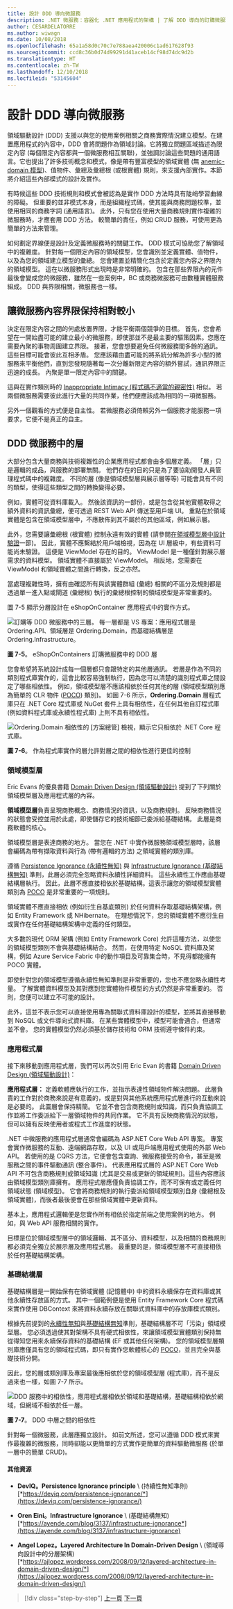 ```yaml
---
title: 設計 DDD 導向微服務
description: .NET 微服務：容器化 .NET 應用程式的架構 | 了解 DDD 導向的訂購微服務及其應用程式層的設計。
author: CESARDELATORRE
ms.author: wiwagn
ms.date: 10/08/2018
ms.openlocfilehash: 65a1a58d0c70c7e788aea420006c1ad617628f93
ms.sourcegitcommit: ccd8c36b0d74d99291d41aceb14cf98d74dc9d2b
ms.translationtype: HT
ms.contentlocale: zh-TW
ms.lasthandoff: 12/10/2018
ms.locfileid: "53145604"
---
```

# <a name="design-a-ddd-oriented-microservice"></a>設計 DDD 導向微服務

領域驅動設計 (DDD) 支援以與您的使用案例相關之商務實際情況建立模型。在建置應用程式的內容中，DDD 會將問題作為領域討論。它將獨立問題區域描述為限定內容 (每個限定內容都與一個微服務相互關聯)，並強調討論這些問題的通用語言。它也提出了許多技術概念和模式，像是帶有豐富模型的領域實體 (無 [anemic-domain 模型](https://martinfowler.com/bliki/AnemicDomainModel.html))、值物件、彙總及彙總根 (或根實體) 規則，來支援內部實作。本節將介紹這些內部模式的設計及實作。

有時候這些 DDD 技術規則和模式會被認為是實作 DDD 方法時具有陡峭學習曲線的障礙。 但重要的並非模式本身，而是組織程式碼，使其能與商務問題校準，並使用相同的商務字詞 (通用語言)。 此外，只有您在使用大量商務規則實作複雜的微服務時，才應套用 DDD 方法。 較簡單的責任，例如 CRUD 服務，可使用更為簡單的方法來管理。

如何劃定界線便是設計及定義微服務時的關鍵工作。 DDD 模式可協助您了解領域中的複雜度。 針對每一個限定內容的領域模型，您會識別並定義實體、值物件，以及為您的領域建立模型的彙總。 您會建置並精簡化包含於定義您內容之界限內的領域模型。 這在以微服務形式出現時是非常明確的。 包含在那些界限內的元件最後會變成您的微服務，雖然在一些案例中，BC 或商務微服務可由數種實體服務組成。 DDD 與界限相關，微服務也一樣。

## <a name="keep-the-microservice-context-boundaries-relatively-small"></a>讓微服務內容界限保持相對較小

決定在限定內容之間的何處放置界限，才能平衡兩個競爭的目標。 首先，您會希望在一開始盡可能的建立最小的微服務，即使那並不是最主要的驅策因素。您應在需要內聚的事物周圍建立界限。 接著，您會想要避免任何微服務間多餘的通訊。 這些目標可能會彼此互相矛盾。 您應該藉由盡可能的將系統分解為許多小型的微服務來平衡他們，直到您發現隨著每一次分離新限定內容的額外嘗試，通訊界限正迅速的成長。 內聚是單一限定內容中的關鍵。

這與在實作類別時的 [Inappropriate Intimacy (程式碼不適當的親密性)](https://sourcemaking.com/refactoring/smells/inappropriate-intimacy) 相似。 若兩個微服務需要彼此進行大量的共同作業，他們便應該成為相同的一項微服務。

另外一個觀看的方式便是自主性。 若微服務必須倚賴另外一個服務才能服務一項要求，它便不是真正的自主。

## <a name="layers-in-ddd-microservices"></a>DDD 微服務中的層

大部分包含大量商務與技術複雜性的企業應用程式都會由多個層定義。 「層」只是邏輯的成品，與服務的部署無關。 他們存在的目的只是為了要協助開發人員管理程式碼中的複雜度。 不同的層 (像是領域模型層與展示層等等) 可能會具有不同的類型，使得這些類型之間的轉換變得必要。

例如，實體可從資料庫載入。 然後該資訊的一部份，或是包含從其他實體取得之額外資料的資訊彙總，便可透過 REST Web API 傳送至用戶端 UI。 重點在於領域實體是包含在領域模型層中，不應散佈到其不屬於的其他區域，例如展示層。

此外，您需要讓彙總根 (根實體) 控制永遠有效的實體 (請參閱[在領域模型層中設計驗證](domain-model-layer-validations.md)一節)。 因此，實體不應繫結於用戶端檢視，因為在 UI 層級中，有些資料可能尚未驗證。 這便是 ViewModel 存在的目的。 ViewModel 是一種僅針對展示層需求的資料模型。 領域實體不直接屬於 ViewModel。 相反地，您需要在 ViewModel 和領域實體之間進行轉換，反之亦然。

當處理複雜性時，擁有由確認所有與該實體群組 (彙總) 相關的不區分及規則都是透過單一進入點或閘道 (彙總根) 執行的彙總根控制的領域模型是非常重要的。

圖 7-5 顯示分層設計在 eShopOnContainer 應用程式中的實作方式。

![訂購等 DDD 微服務中的三層。 每一層都是 VS 專案：應用程式層是 Ordering.API、領域層是 Ordering.Domain，而基礎結構層是 Ordering.Infrastructure。](./media/image6.png)

**圖 7-5**。 eShopOnContainers 訂購微服務中的 DDD 層

您會希望將系統設計成每一個層都只會跟特定的其他層通訊。 若層是作為不同的類別程式庫實作的，這會比較容易強制執行，因為您可以清楚的識別程式庫之間設定了哪些相依性。 例如，領域模型層不應該相依於任何其他的層 (領域模型類別應為簡單的 CLR 物件 ([POCO](https://en.wikipedia.org/wiki/Plain_Old_CLR_Object)) 類別)。 如圖 7-6 所示，**Ordering.Domain** 層程式庫只在 .NET Core 程式庫或 NuGet 套件上具有相依性，在任何其他自訂程式庫 (例如資料程式庫或永續性程式庫) 上則不具有相依性。

![Ordering.Domain 相依性的 [方案總管] 檢視，顯示它只相依於 .NET Core 程式庫。](./media/image7.png)

**圖 7-6**。 作為程式庫實作的層允許對層之間的相依性進行更佳的控制

### <a name="the-domain-model-layer"></a>領域模型層

Eric Evans 的優良書籍 [Domain Driven Design (領域驅動設計)](https://domainlanguage.com/ddd/) 提到了下列關於領域模型層及應用程式層的內容。

**領域模型層**負責呈現商務概念、商務情況的資訊，以及商務規則。 反映商務情況的狀態會受控並用於此處，即使儲存它的技術細節已委派給基礎結構。 此層是商務軟體的核心。

領域模型層是表達商務的地方。 當您在 .NET 中實作微服務領域模型層時，該層會編碼為帶有擷取資料與行為 (帶有邏輯的方法) 之領域實體的類別庫。

遵循 [Persistence Ignorance (永續性無知)](https://deviq.com/persistence-ignorance/) 與 [Infrastructure Ignorance (基礎結構無知)](https://ayende.com/blog/3137/infrastructure-ignorance) 準則，此層必須完全忽略資料永續性詳細資料。 這些永續性工作應由基礎結構層執行。 因此，此層不應直接相依於基礎結構。這表示讓您的領域模型實體類別為 [POCO](https://en.wikipedia.org/wiki/Plain_Old_CLR_Object) 是非常重要的一項規則。

領域實體不應直接相依 (例如衍生自基底類別) 於任何資料存取基礎結構架構，例如 Entity Framework 或 NHibernate。 在理想情況下，您的領域實體不應衍生自或實作在任何基礎結構架構中定義的任何類型。

大多數的現代 ORM 架構 (例如 Entity Framework Core) 允許這種方法，以使您的領域模型類別不會與基礎結構結合。 然而，在使用特定 NoSQL 資料庫及架構，例如 Azure Service Fabric 中的動作項目及可靠集合時，不見得都能擁有 POCO 實體。

即使針對您的領域模型遵循永續性無知準則是非常重要的，您也不應忽略永續性考量。 了解實體資料模型及其對應到您實體物件模型的方式仍然是非常重要的。 否則，您便可以建立不可能的設計。

此外，這並不表示您可以直接使用專為關聯式資料庫設計的模型，並將其直接移動到 NoSQL 或文件導向式資料庫。 在某些實體模型中，模型可能會適合，但通常並不會。 您的實體模型仍然必須基於儲存技術和 ORM 技術遵守條件約束。

### <a name="the-application-layer"></a>應用程式層

接下來移動到應用程式層，我們可以再次引用 Eric Evan 的書籍 [Domain Driven Design (領域驅動設計)](https://domainlanguage.com/ddd/)：

**應用程式層：** 定義軟體應執行的工作，並指示表達性領域物件解決問題。 此層負責的工作對於商務來說是有意義的，或是對與其他系統應用程式層進行的互動來說是必要的。 此圖層會保持精簡。 它並不會包含商務規則或知識，而只負責協調工作並將工作委派給下一層領域物件的共同作業。 它不具有反映商務情況的狀態，但可以擁有反映使用者或程式工作進度的狀態。

.NET 中微服務的應用程式層通常會編碼為 ASP.NET Core Web API 專案。 專案會實作微服務的互動、遠端網路存取，以及 UI 或用戶端應用程式使用的外部 Web API。 若使用的是 CQRS 方法，它便會包含查詢、微服務接受的命令，甚至是微服務之間的事件驅動通訊 (整合事件)。 代表應用程式層的 ASP.NET Core Web API 不可包含商務規則或領域知識 (尤其是交易或更新的領域規則)。這些內容應該由領域模型類別庫擁有。 應用程式層應僅負責協調工作，而不可保有或定義任何領域狀態 (領域模型)。 它會將商務規則的執行委派給領域模型類別自身 (彙總根及領域實體)，而後者最後便會在那些領域實體中更新資料。

基本上，應用程式邏輯便是您實作所有相依於指定前端之使用案例的地方。 例如，與 Web API 服務相關的實作。

目標是位於領域模型層中的領域邏輯、其不區分、資料模型，以及相關的商務規則都必須完全獨立於展示層及應用程式層。 最重要的是，領域模型層不可直接相依於任何基礎結構架構。

### <a name="the-infrastructure-layer"></a>基礎結構層

基礎結構層是一開始保有在領域實體 (記憶體中) 中的資料永續保存在資料庫或其他永續性存放區的方式。 其中一個範例便是使用 Entity Framework Core 程式碼來實作使用 DBContext 來將資料永續存放在關聯式資料庫中的存放庫模式類別。

根據先前提到的[永續性無知](https://deviq.com/persistence-ignorance/)與[基礎結構無知](https://ayende.com/blog/3137/infrastructure-ignorance)準則，基礎結構層不可「污染」領域模型層。 您必須透過使其對架構不具有硬式相依性，來讓領域模型實體類別保持無從得知您用來永續保存資料的基礎結構 (EF 或其他任何架構)。 您的領域模型層類別庫應僅具有您的領域程式碼，即只有實作您軟體核心的 [POCO](https://en.wikipedia.org/wiki/Plain_Old_CLR_Object)，並且完全與基礎技術分開。

因此，您的層或類別庫及專案最後應相依於您的領域模型層 (程式庫)，而不是反過來也一樣，如圖 7-7 所示。

![DDD 服務中的相依性，應用程式層相依於領域和基礎結構，基礎結構相依於網域，但網域不相依於任一層。](./media/image8.png)

**圖 7-7**。 DDD 中層之間的相依性

針對每一個微服務，此層應獨立設計。 如前文所述，您可以遵循 DDD 模式來實作最複雜的微服務，同時卻能以更簡單的方式實作更簡單的資料驅動微服務 (於單一層中的簡單 CRUD)。

#### <a name="additional-resources"></a>其他資源

- **DevIQ。Persistence Ignorance principle** \ (持續性無知準則)
  [*https://deviq.com/persistence-ignorance/*](https://deviq.com/persistence-ignorance/)

- **Oren Eini。Infrastructure Ignorance** \ (基礎結構無知)
  [*https://ayende.com/blog/3137/infrastructure-ignorance*](https://ayende.com/blog/3137/infrastructure-ignorance)

- **Angel Lopez。Layered Architecture In Domain-Driven Design** \ (領域導向設計中的分層架構)
  [*https://ajlopez.wordpress.com/2008/09/12/layered-architecture-in-domain-driven-design/*](https://ajlopez.wordpress.com/2008/09/12/layered-architecture-in-domain-driven-design/)

>[!div class="step-by-step"]
>[上一頁](cqrs-microservice-reads.md)
>[下一頁](microservice-domain-model.md)

